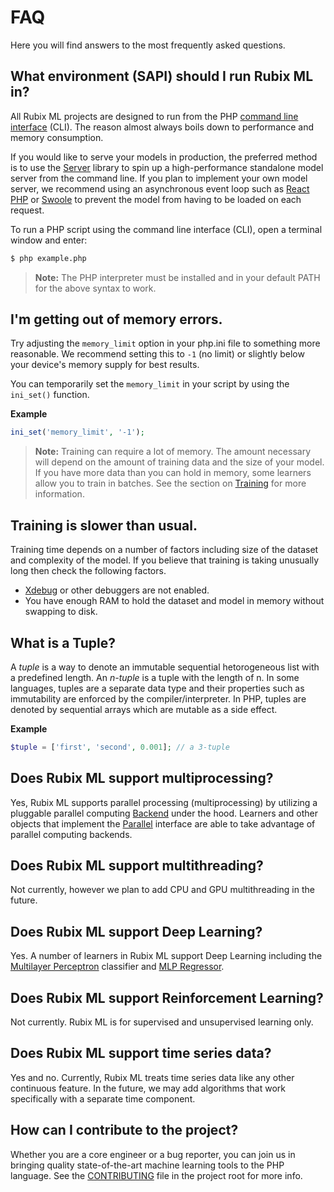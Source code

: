 # FAQ
Here you will find answers to the most frequently asked questions.

## What environment (SAPI) should I run Rubix ML in?
All Rubix ML projects are designed to run from the PHP [command line interface](http://php.net/manual/en/features.commandline.php) (CLI). The reason almost always boils down to performance and memory consumption.

If you would like to serve your models in production, the preferred method is to use the [Server](https://github.com/RubixML/Server) library to spin up a high-performance standalone model server from the command line. If you plan to implement your own model server, we recommend using an asynchronous event loop such as [React PHP](https://reactphp.org/) or [Swoole](https://www.swoole.co.uk/) to prevent the model from having to be loaded on each request.

To run a PHP script using the command line interface (CLI), open a terminal window and enter:
```sh
$ php example.php
```

> **Note:** The PHP interpreter must be installed and in your default PATH for the above syntax to work.

## I'm getting out of memory errors.
Try adjusting the `memory_limit` option in your php.ini file to something more reasonable. We recommend setting this to `-1` (no limit) or slightly below your device's memory supply for best results.

You can temporarily set the `memory_limit` in your script by using the `ini_set()` function.

**Example**

```php
ini_set('memory_limit', '-1');
```

> **Note:** Training can require a lot of memory. The amount necessary will depend on the amount of training data and the size of your model. If you have more data than you can hold in memory, some learners allow you to train in batches. See the section on [Training](training.md) for more information.

## Training is slower than usual.
Training time depends on a number of factors including size of the dataset and complexity of the model. If you believe that training is taking unusually long then check the following factors.

- [Xdebug](https://xdebug.org/) or other debuggers are not enabled.
- You have enough RAM to hold the dataset and model in memory without swapping to disk.

## What is a Tuple?
A *tuple* is a way to denote an immutable sequential hetorogeneous list with a predefined length. An *n-tuple* is a tuple with the length of n. In some languages, tuples are a separate data type and their properties such as immutability are enforced by the compiler/interpreter. In PHP, tuples are denoted by sequential arrays which are mutable as a side effect.

**Example**

```php
$tuple = ['first', 'second', 0.001]; // a 3-tuple
```

## Does Rubix ML support multiprocessing?
Yes, Rubix ML supports parallel processing (multiprocessing) by utilizing a pluggable parallel computing [Backend](backends/api.md) under the hood. Learners and other objects that implement the [Parallel](parallel.md) interface are able to take advantage of parallel computing backends.

## Does Rubix ML support multithreading?
Not currently, however we plan to add CPU and GPU multithreading in the future.

## Does Rubix ML support Deep Learning?
Yes. A number of learners in Rubix ML support Deep Learning including the [Multilayer Perceptron](classifiers/multilayer-perceptron.md) classifier and [MLP Regressor](regressors/mlp-regressor.md).

## Does Rubix ML support Reinforcement Learning?
Not currently. Rubix ML is for supervised and unsupervised learning only.

## Does Rubix ML support time series data?
Yes and no. Currently, Rubix ML treats time series data like any other continuous feature. In the future, we may add algorithms that work specifically with a separate time component.

## How can I contribute to the project?
Whether you are a core engineer or a bug reporter, you can join us in bringing quality state-of-the-art machine learning tools to the PHP language. See the [CONTRIBUTING](https://github.com/RubixML/RubixML/blob/master/CONTRIBUTING.md) file in the project root for more info.